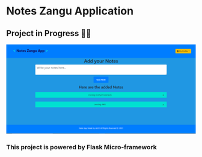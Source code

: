# Notes Zangu Application

## Project in Progress 🚧🚧

!['Home Page'](/Site/static/home.png)

### This project is powered by Flask Micro-framework
